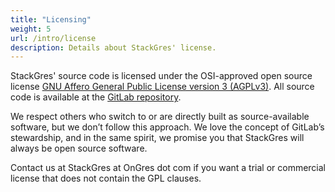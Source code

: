 ```yaml
---
title: "Licensing"
weight: 5
url: /intro/license
description: Details about StackGres' license.
---
```


StackGres' source code is licensed under the OSI-approved open source license [GNU Affero General
 Public License version 3 (AGPLv3)](https://www.gnu.org/licenses/agpl-3.0.en.html). All source code is available at the
 [GitLab repository](https://gitlab.com/ongresinc/stackgres).

We respect others who switch to or are directly built as source-available software, but we don’t
 follow this approach. We love the concept of GitLab’s stewardship, and in the same spirit, we
 promise you that StackGres will always be open source software. 

Contact us at StackGres at OnGres dot com if you want a trial or commercial license that does not
 contain the GPL clauses.
